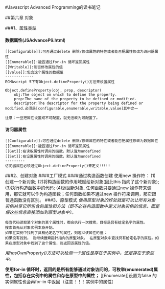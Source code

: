 #Javascript Advanced Programming的读书笔记

##第六章 对象

###1、属性类型
#### 数据属性(JSAdvanceP6.html)
    [[Configurable]]:可否通过delete 删除/修改属性的特性或者能否把属性修改为访问器属性
    [[Enumerable]]:能否通过for-in 循环返回属性
    [[Writable]]:能否修改属性的值
    [[value]]:包含这个属性的数据值
    -------------
    ECMAscript 5下有Object.defineProperty()方法来设置属性
    
    Object.defineProperty(obj, prop, descriptor)
        obj:The object on which to define the property.
        prop:The name of the property to be defined or modified.
        descriptor:The descriptor for the property being defined or modified.必须是[configurable,enumerable,writable,value]其中之一
    
    注意：一旦把属性设置成不可配置，就无法改为可配置了。
#### 访问器属性
    [[Configurable]]:可否通过delete 删除/修改属性的特性或者能否把属性修改为数据属性
    [[Enumerable]]:能否通过for-in 循环返回属性
    [[Get]]:在读取属性时调用的函数，默认值为undefined
    [[Set]]:在设置属性时调用的函数，默认值为undefined
    ---------
    访问器属性必须通过Object.defineProperty()来定义!!!!!
###2、创建对象
####工厂模式
####通过构造函数创建
    使用new 操作符：
        (1)创建一个新对象;
        (2)将构造函数的作用域赋给新对象(因此this 指向了这个新对象);
        (3)执行构造函数中的代码;
        (4)返回新对象.
    任何函数只要通过new 操作符来调用，那它就可以作为构造函数；任何函数如果不通过new 操作符来调用，那它跟普通函数没有区别。
###3、原型模式
*使用原型对象的好处就是可以让所有对象实例共享它所包含的属性和方法（即不必在构造函数中定义对象实例的信息，而是将这些信息直接添加到原型对象中）。*
   
    每当代码读取某个对象的某个属性时，都会执行一次搜索，目标是具有给定名字的属性。
    搜索首先从对象实例本身开始。
    如果在实例中找到了具有给定名字的属性，则返回该属性的值；
    如果没有找到， 则继续搜索指针指向的原型对象， 在原型对象中查找具有给定名字的属性。如果在原型对象中找到了这个属性，则返回该属性的值。
_用hasOwnProperty()方法可以检测一个属性是存在于实例中，还是存在于原型中。_
    
**使用for-in 循环时，返回的是所有能够通过对象访问的，可枚举(enumerated)属性，包括存在实例中的属性和存在原型中的属性；**
    [[Enumerate]]设置为false 的实例属性也会再for-in 中返回（注意！！！实例中的属性）

